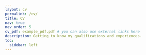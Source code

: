 ```yaml
---
layout: cv
permalink: /cv/
title: CV
nav: true
nav_order: 5
cv_pdf: example_pdf.pdf # you can also use external links here
description: Getting to know my qualifications and experiences.
toc:
  sidebar: left
---
```

